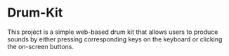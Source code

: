 # Drum-Kit
This project is a simple web-based drum kit that allows users to produce sounds by either pressing corresponding keys on the keyboard or clicking the on-screen buttons.
